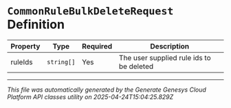 # `CommonRuleBulkDeleteRequest` Definition

| Property | Type | Required | Description |
|----------|------|----------|-------------|
| ruleIds | `string[]` | Yes | The user supplied rule ids to be deleted |

---

*This file was automatically generated by the Generate Genesys Cloud Platform API classes utility on 2025-04-24T15:04:25.829Z*